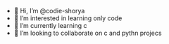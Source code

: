 - 👋 Hi, I’m @codie-shorya
- 👀 I’m interested in learning only code
- 🌱 I’m currently learning c
- 💞️ I’m looking to collaborate on c and pythn  projecs


<!---
codie-shorya/codie-shorya is a ✨ special ✨ repository because its `README.md` (this file) appears on your GitHub profile.
You can click the Preview link to take a look at your changes.
--->
